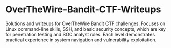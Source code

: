 # OverTheWire-Bandit-CTF-Writeups
Solutions and writeups for OverTheWire Bandit CTF challenges. Focuses on Linux command-line skills, SSH, and basic security concepts, which are key for penetration testing and SOC analyst roles. Each level demonstrates practical experience in system navigation and vulnerability exploitation.
